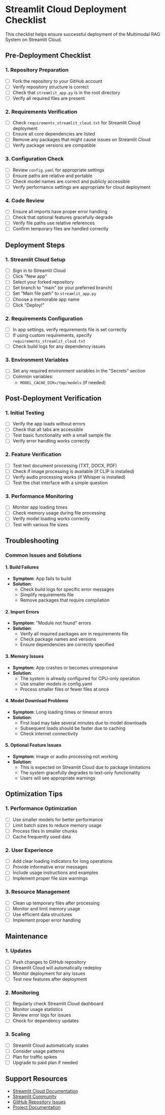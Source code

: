 # Streamlit Cloud Deployment Checklist

This checklist helps ensure successful deployment of the Multimodal RAG System on Streamlit Cloud.

## Pre-Deployment Checklist

### 1. Repository Preparation
- [ ] Fork the repository to your GitHub account
- [ ] Verify repository structure is correct
- [ ] Check that `streamlit_app.py` is in the root directory
- [ ] Verify all required files are present

### 2. Requirements Verification
- [ ] Check `requirements_streamlit_cloud.txt` for Streamlit Cloud deployment
- [ ] Ensure all core dependencies are listed
- [ ] Remove any packages that might cause issues on Streamlit Cloud
- [ ] Verify package versions are compatible

### 3. Configuration Check
- [ ] Review `config.yaml` for appropriate settings
- [ ] Ensure paths are relative and portable
- [ ] Check model names are correct and publicly accessible
- [ ] Verify performance settings are appropriate for cloud deployment

### 4. Code Review
- [ ] Ensure all imports have proper error handling
- [ ] Check that optional features gracefully degrade
- [ ] Verify file paths use relative references
- [ ] Confirm temporary files are handled correctly

## Deployment Steps

### 1. Streamlit Cloud Setup
- [ ] Sign in to Streamlit Cloud
- [ ] Click "New app"
- [ ] Select your forked repository
- [ ] Set branch to "main" (or your preferred branch)
- [ ] Set "Main file path" to `streamlit_app.py`
- [ ] Choose a memorable app name
- [ ] Click "Deploy!"

### 2. Requirements Configuration
- [ ] In app settings, verify requirements file is set correctly
- [ ] If using custom requirements, specify `requirements_streamlit_cloud.txt`
- [ ] Check build logs for any dependency issues

### 3. Environment Variables
- [ ] Set any required environment variables in the "Secrets" section
- [ ] Common variables:
  - `MODEL_CACHE_DIR=/tmp/models` (if needed)

## Post-Deployment Verification

### 1. Initial Testing
- [ ] Verify the app loads without errors
- [ ] Check that all tabs are accessible
- [ ] Test basic functionality with a small sample file
- [ ] Verify error handling works correctly

### 2. Feature Verification
- [ ] Test text document processing (TXT, DOCX, PDF)
- [ ] Check if image processing is available (if CLIP is installed)
- [ ] Verify audio processing works (if Whisper is installed)
- [ ] Test the chat interface with a simple question

### 3. Performance Monitoring
- [ ] Monitor app loading times
- [ ] Check memory usage during file processing
- [ ] Verify model loading works correctly
- [ ] Test with various file sizes

## Troubleshooting

### Common Issues and Solutions

#### 1. Build Failures
- **Symptom**: App fails to build
- **Solution**: 
  - Check build logs for specific error messages
  - Simplify requirements file
  - Remove packages that require compilation

#### 2. Import Errors
- **Symptom**: "Module not found" errors
- **Solution**:
  - Verify all required packages are in requirements file
  - Check package names and versions
  - Ensure dependencies are correctly specified

#### 3. Memory Issues
- **Symptom**: App crashes or becomes unresponsive
- **Solution**:
  - The system is already configured for CPU-only operation
  - Use smaller models in config.yaml
  - Process smaller files or fewer files at once

#### 4. Model Download Problems
- **Symptom**: Long loading times or timeout errors
- **Solution**:
  - First load may take several minutes due to model downloads
  - Subsequent loads should be faster due to caching
  - Check internet connectivity

#### 5. Optional Feature Issues
- **Symptom**: Image or audio processing not working
- **Solution**:
  - This is expected on Streamlit Cloud due to package limitations
  - The system gracefully degrades to text-only functionality
  - Users will see appropriate warnings

## Optimization Tips

### 1. Performance Optimization
- [ ] Use smaller models for better performance
- [ ] Limit batch sizes to reduce memory usage
- [ ] Process files in smaller chunks
- [ ] Cache frequently used data

### 2. User Experience
- [ ] Add clear loading indicators for long operations
- [ ] Provide informative error messages
- [ ] Include usage instructions and examples
- [ ] Implement proper file size warnings

### 3. Resource Management
- [ ] Clean up temporary files after processing
- [ ] Monitor and limit memory usage
- [ ] Use efficient data structures
- [ ] Implement proper error handling

## Maintenance

### 1. Updates
- [ ] Push changes to GitHub repository
- [ ] Streamlit Cloud will automatically redeploy
- [ ] Monitor deployment for any issues
- [ ] Test new features after deployment

### 2. Monitoring
- [ ] Regularly check Streamlit Cloud dashboard
- [ ] Monitor usage statistics
- [ ] Review error logs for issues
- [ ] Check for dependency updates

### 3. Scaling
- [ ] Streamlit Cloud automatically scales
- [ ] Consider usage patterns
- [ ] Plan for traffic spikes
- [ ] Upgrade to paid plan if needed

## Support Resources

- [Streamlit Cloud Documentation](https://docs.streamlit.io/cloud)
- [Streamlit Community](https://discuss.streamlit.io/)
- [GitHub Repository Issues](https://github.com/your-repo/issues)
- [Project Documentation](README.md)